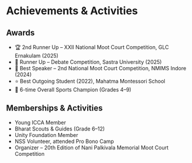 # Achievements & Activities

## Awards
- 🏆 2nd Runner Up – XXII National Moot Court Competition, GLC Ernakulam (2025)  
- 🥈 Runner Up – Debate Competition, Sastra University (2025)  
- 🏅 Best Speaker – 2nd National Moot Court Competition, NMIMS Indore (2024)  
- ⭐ Best Outgoing Student (2022), Mahatma Montessori School  
- 🥇 6-time Overall Sports Champion (Grades 4–9)  

## Memberships & Activities
- Young ICCA Member  
- Bharat Scouts & Guides (Grade 6–12)  
- Unity Foundation Member  
- NSS Volunteer, attended Pro Bono Camp  
- Organizer – 20th Edition of Nani Palkivala Memorial Moot Court Competition  
